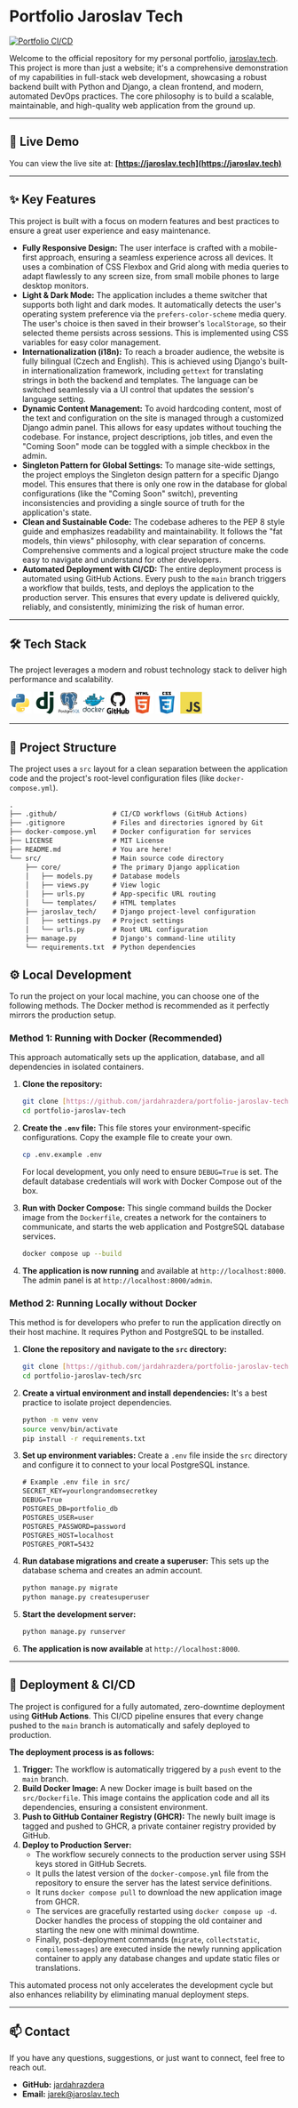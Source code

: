 # Portfolio Jaroslav Tech

[![Portfolio CI/CD](https://github.com/jardahrazdera/portfolio-jaroslav-tech/actions/workflows/deploy.yml/badge.svg)](https://github.com/jardahrazdera/portfolio-jaroslav-tech/actions/workflows/deploy.yml)

Welcome to the official repository for my personal portfolio, [jaroslav.tech](https://jaroslav.tech). This project is more than just a website; it's a comprehensive demonstration of my capabilities in full-stack web development, showcasing a robust backend built with Python and Django, a clean frontend, and modern, automated DevOps practices. The core philosophy is to build a scalable, maintainable, and high-quality web application from the ground up.

---

## 🚀 Live Demo

You can view the live site at: **[https://jaroslav.tech](https://jaroslav.tech)**

---

## ✨ Key Features

This project is built with a focus on modern features and best practices to ensure a great user experience and easy maintenance.

* **Fully Responsive Design:** The user interface is crafted with a mobile-first approach, ensuring a seamless experience across all devices. It uses a combination of CSS Flexbox and Grid along with media queries to adapt flawlessly to any screen size, from small mobile phones to large desktop monitors.
* **Light & Dark Mode:** The application includes a theme switcher that supports both light and dark modes. It automatically detects the user's operating system preference via the `prefers-color-scheme` media query. The user's choice is then saved in their browser's `localStorage`, so their selected theme persists across sessions. This is implemented using CSS variables for easy color management.
* **Internationalization (i18n):** To reach a broader audience, the website is fully bilingual (Czech and English). This is achieved using Django's built-in internationalization framework, including `gettext` for translating strings in both the backend and templates. The language can be switched seamlessly via a UI control that updates the session's language setting.
* **Dynamic Content Management:** To avoid hardcoding content, most of the text and configuration on the site is managed through a customized Django admin panel. This allows for easy updates without touching the codebase. For instance, project descriptions, job titles, and even the "Coming Soon" mode can be toggled with a simple checkbox in the admin.
* **Singleton Pattern for Global Settings:** To manage site-wide settings, the project employs the Singleton design pattern for a specific Django model. This ensures that there is only one row in the database for global configurations (like the "Coming Soon" switch), preventing inconsistencies and providing a single source of truth for the application's state.
* **Clean and Sustainable Code:** The codebase adheres to the PEP 8 style guide and emphasizes readability and maintainability. It follows the "fat models, thin views" philosophy, with clear separation of concerns. Comprehensive comments and a logical project structure make the code easy to navigate and understand for other developers.
* **Automated Deployment with CI/CD:** The entire deployment process is automated using GitHub Actions. Every push to the `main` branch triggers a workflow that builds, tests, and deploys the application to the production server. This ensures that every update is delivered quickly, reliably, and consistently, minimizing the risk of human error.

---

## 🛠️ Tech Stack

The project leverages a modern and robust technology stack to deliver high performance and scalability.

<p align="left">
  <a href="https://www.python.org" target="_blank" rel="noreferrer"><img src="https://raw.githubusercontent.com/devicons/devicon/master/icons/python/python-original.svg" alt="python" width="40" height="40"/></a>
  <a href="https://www.djangoproject.com/" target="_blank" rel="noreferrer"><img src="https://raw.githubusercontent.com/devicons/devicon/master/icons/django/django-plain.svg" alt="django" width="40" height="40"/></a>
  <a href="https://www.postgresql.org" target="_blank" rel="noreferrer"><img src="https://raw.githubusercontent.com/devicons/devicon/master/icons/postgresql/postgresql-original-wordmark.svg" alt="postgresql" width="40" height="40"/></a>
  <a href="https://www.docker.com/" target="_blank" rel="noreferrer"><img src="https://raw.githubusercontent.com/devicons/devicon/master/icons/docker/docker-original-wordmark.svg" alt="docker" width="40" height="40"/></a>
  <a href="https://docs.github.com/en/actions" target="_blank" rel="noreferrer"><img src="https://raw.githubusercontent.com/devicons/devicon/master/icons/github/github-original-wordmark.svg" alt="githubactions" width="40" height="40"/></a>
  <a href="https://developer.mozilla.org/en-US/docs/Web/HTML" target="_blank" rel="noreferrer"><img src="https://raw.githubusercontent.com/devicons/devicon/master/icons/html5/html5-original-wordmark.svg" alt="html5" width="40" height="40"/></a>
  <a href="https://developer.mozilla.org/en-US/docs/Web/CSS" target="_blank" rel="noreferrer"><img src="https://raw.githubusercontent.com/devicons/devicon/master/icons/css3/css3-original-wordmark.svg" alt="css3" width="40" height="40"/></a>
  <a href="https://developer.mozilla.org/en-US/docs/Web/JavaScript" target="_blank" rel="noreferrer"><img src="https://raw.githubusercontent.com/devicons/devicon/master/icons/javascript/javascript-original.svg" alt="javascript" width="40" height="40"/></a>
</p>

---

## 📂 Project Structure

The project uses a `src` layout for a clean separation between the application code and the project's root-level configuration files (like `docker-compose.yml`).

```
.
├── .github/              # CI/CD workflows (GitHub Actions)
├── .gitignore            # Files and directories ignored by Git
├── docker-compose.yml    # Docker configuration for services
├── LICENSE               # MIT License
├── README.md             # You are here!
└── src/                  # Main source code directory
    ├── core/             # The primary Django application
    │   ├── models.py     # Database models
    │   ├── views.py      # View logic
    │   ├── urls.py       # App-specific URL routing
    │   └── templates/    # HTML templates
    ├── jaroslav_tech/    # Django project-level configuration
    │   ├── settings.py   # Project settings
    │   └── urls.py       # Root URL configuration
    ├── manage.py         # Django's command-line utility
    └── requirements.txt  # Python dependencies
```

## ⚙️ Local Development

To run the project on your local machine, you can choose one of the following methods. The Docker method is recommended as it perfectly mirrors the production setup.

### Method 1: Running with Docker (Recommended)

This approach automatically sets up the application, database, and all dependencies in isolated containers.

1.  **Clone the repository:**
    ```bash
    git clone [https://github.com/jardahrazdera/portfolio-jaroslav-tech.git](https://github.com/jardahrazdera/portfolio-jaroslav-tech.git)
    cd portfolio-jaroslav-tech
    ```

2.  **Create the `.env` file:**
    This file stores your environment-specific configurations. Copy the example file to create your own.
    ```bash
    cp .env.example .env
    ```
    For local development, you only need to ensure `DEBUG=True` is set. The default database credentials will work with Docker Compose out of the box.

3.  **Run with Docker Compose:**
    This single command builds the Docker image from the `Dockerfile`, creates a network for the containers to communicate, and starts the web application and PostgreSQL database services.
    ```bash
    docker compose up --build
    ```

4.  **The application is now running** and available at `http://localhost:8000`. The admin panel is at `http://localhost:8000/admin`.

### Method 2: Running Locally without Docker

This method is for developers who prefer to run the application directly on their host machine. It requires Python and PostgreSQL to be installed.

1.  **Clone the repository and navigate to the `src` directory:**
    ```bash
    git clone [https://github.com/jardahrazdera/portfolio-jaroslav-tech.git](https://github.com/jardahrazdera/portfolio-jaroslav-tech.git)
    cd portfolio-jaroslav-tech/src
    ```

2.  **Create a virtual environment and install dependencies:**
    It's a best practice to isolate project dependencies.
    ```bash
    python -m venv venv
    source venv/bin/activate
    pip install -r requirements.txt
    ```

3.  **Set up environment variables:**
    Create a `.env` file inside the `src` directory and configure it to connect to your local PostgreSQL instance.
    ```
    # Example .env file in src/
    SECRET_KEY=yourlongrandomsecretkey
    DEBUG=True
    POSTGRES_DB=portfolio_db
    POSTGRES_USER=user
    POSTGRES_PASSWORD=password
    POSTGRES_HOST=localhost
    POSTGRES_PORT=5432
    ```

4.  **Run database migrations and create a superuser:**
    This sets up the database schema and creates an admin account.
    ```bash
    python manage.py migrate
    python manage.py createsuperuser
    ```

5.  **Start the development server:**
    ```bash
    python manage.py runserver
    ```

6.  **The application is now available** at `http://localhost:8000`.

---

## 🔄 Deployment & CI/CD

The project is configured for a fully automated, zero-downtime deployment using **GitHub Actions**. This CI/CD pipeline ensures that every change pushed to the `main` branch is automatically and safely deployed to production.

**The deployment process is as follows:**

1.  **Trigger:** The workflow is automatically triggered by a `push` event to the `main` branch.
2.  **Build Docker Image:** A new Docker image is built based on the `src/Dockerfile`. This image contains the application code and all its dependencies, ensuring a consistent environment.
3.  **Push to GitHub Container Registry (GHCR):** The newly built image is tagged and pushed to GHCR, a private container registry provided by GitHub.
4.  **Deploy to Production Server:**
    * The workflow securely connects to the production server using SSH keys stored in GitHub Secrets.
    * It pulls the latest version of the `docker-compose.yml` file from the repository to ensure the server has the latest service definitions.
    * It runs `docker compose pull` to download the new application image from GHCR.
    * The services are gracefully restarted using `docker compose up -d`. Docker handles the process of stopping the old container and starting the new one with minimal downtime.
    * Finally, post-deployment commands (`migrate`, `collectstatic`, `compilemessages`) are executed inside the newly running application container to apply any database changes and update static files or translations.

This automated process not only accelerates the development cycle but also enhances reliability by eliminating manual deployment steps.

---

## 📫 Contact

If you have any questions, suggestions, or just want to connect, feel free to reach out.

* **GitHub:** [jardahrazdera](https://github.com/jardahrazdera)
* **Email:** [jarek@jaroslav.tech](mailto:jarek@jaroslav.tech)
